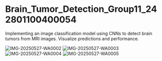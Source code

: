 # Brain_Tumor_Detection_Group11_242801100400054
Implementing an image classification model using CNNs to detect brain tumors from MRI images. Visualize predictions and performance.

![IMG-20250527-WA0002](https://github.com/user-attachments/assets/2d9d671b-dba7-45db-b29e-19f7f174a315)
![IMG-20250527-WA0003](https://github.com/user-attachments/assets/beff8cf9-cd67-4e62-bb0a-43ffdd142c41)
![IMG-20250527-WA0004](https://github.com/user-attachments/assets/b75030d1-c511-48d1-b065-0b84586b9b7a)
![IMG-20250527-WA0005](https://github.com/user-attachments/assets/9174b44a-b11b-4adb-b0b6-2200aa540838)
